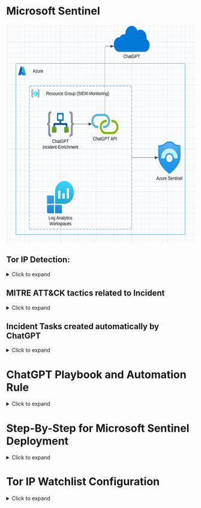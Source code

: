 # Microsoft Sentinel 
<img src="/Sentinel/Sent_arch.PNG" width="574" height="582">

## Tor IP Detection:
<details>
  <summary>Click to expand</summary>

### Detection Rule:
<img src="/Sentinel/r7.PNG" width="327" height="445">

### Detection Results with ChatGPT remediation guidance:
<img src="/Sentinel/r3.PNG">
</details>


## MITRE ATT&CK tactics related to Incident
<details>
  <summary>Click to expand</summary>
<img src="/Sentinel/r4.PNG">
</details>

## Incident Tasks created automatically by ChatGPT
<details>
  <summary>Click to expand</summary>
<img src="/Sentinel/r5.PNG">

---

<img src="/Sentinel/r6.PNG">
</details>

# ChatGPT Playbook and Automation Rule
<details>
  <summary>Click to expand</summary>
<img src="/Sentinel/r1.PNG">

---

<img src="/Sentinel/r2.PNG">

</details>

# Step-By-Step for Microsoft Sentinel Deployment

<details>
  <summary>Click to expand</summary>

## Step 1: Deploy Microsoft Sentinel
- Using the Microsoft Sentinel All In One for quick impletmentation
- https://github.com/Azure/Azure-Sentinel/tree/master/Tools/Sentinel-All-In-One

## Step 2: Configure Microsoft Sentinel
- Select the closest location, and choose a resource name 
- Limit 10 GB for daily ingestion 

<img src="/Sentinel/s5.PNG">

## Enable both options in settings and choose active directory
- Select **all** the choices in Content Hub and Data connectors

<img src="/Sentinel/s2.PNG">

## Enable scheduled alert and select all the severity
<img src="/Sentinel/s3.PNG">

## Here is a summary of the configuration
<img src="/Sentinel/s4.PNG">

## There will be errors occur for your deployment, related to invalid licence.
- It is still good to use even it said the deploymet failed.

<img src="/Sentinel/s6.PNG">

## Here is a quick look of Microsoft Sentinel
<img src="/Sentinel/s7.PNG">

</details>

# Tor IP Watchlist Configuration
<details>
  <summary>Click to expand</summary>

## Step 1: Enable both UEBA and Playbook permissions in Microsoft Sentinel setting
<img src="/Sentinel/s8.PNG">

---

<img src="/Sentinel/s9.PNG">

## Step 2: Create a new Watchlist
<img src="/Sentinel/s10.PNG">

## Step 3: Upload your custom Tor IP Watchlist
- Finshed the create
<img src="/Sentinel/s11.PNG">

## In KQL log, you can view all the IP address in your Watchlist
<img src="/Sentinel/s12.PNG">

</details>

